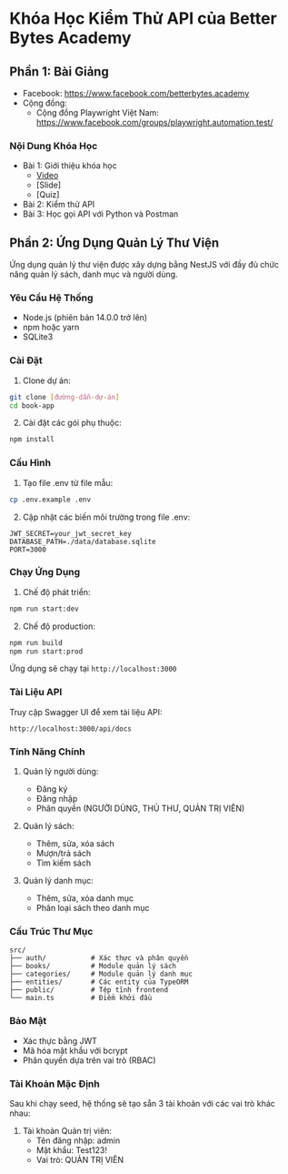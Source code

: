 # Khóa Học Kiểm Thử API của Better Bytes Academy

## Phần 1: Bài Giảng

- Facebook: https://www.facebook.com/betterbytes.academy
- Cộng đồng:
    - Cộng đồng Playwright Việt Nam: https://www.facebook.com/groups/playwright.automation.test/

### Nội Dung Khóa Học
- Bài 1: Giới thiệu khóa học
    - [Video](https://www.youtube.com/watch?v=ktk5N17-Kws&list=PLM5yUS9s0VYCanBjns8luHhM4wCqNoxlA&ab_channel=PlaywrightVi%E1%BB%87tNam)
    - [Slide]
    - [Quiz]
- Bài 2: Kiểm thử API
- Bài 3: Học gọi API với Python và Postman

## Phần 2: Ứng Dụng Quản Lý Thư Viện

Ứng dụng quản lý thư viện được xây dựng bằng NestJS với đầy đủ chức năng quản lý sách, danh mục và người dùng.

### Yêu Cầu Hệ Thống

- Node.js (phiên bản 14.0.0 trở lên)
- npm hoặc yarn
- SQLite3

### Cài Đặt

1. Clone dự án:
```bash
git clone [đường-dẫn-dự-án]
cd book-app
```

2. Cài đặt các gói phụ thuộc:
```bash
npm install
```

### Cấu Hình

1. Tạo file .env từ file mẫu:
```bash
cp .env.example .env
```

2. Cập nhật các biến môi trường trong file .env:
```
JWT_SECRET=your_jwt_secret_key
DATABASE_PATH=./data/database.sqlite
PORT=3000
```

### Chạy Ứng Dụng

1. Chế độ phát triển:
```bash
npm run start:dev
```

2. Chế độ production:
```bash
npm run build
npm run start:prod
```

Ứng dụng sẽ chạy tại `http://localhost:3000`

### Tài Liệu API

Truy cập Swagger UI để xem tài liệu API:
```
http://localhost:3000/api/docs
```

### Tính Năng Chính

1. Quản lý người dùng:
   - Đăng ký
   - Đăng nhập
   - Phân quyền (NGƯỜI DÙNG, THỦ THƯ, QUẢN TRỊ VIÊN)

2. Quản lý sách:
   - Thêm, sửa, xóa sách
   - Mượn/trả sách
   - Tìm kiếm sách

3. Quản lý danh mục:
   - Thêm, sửa, xóa danh mục
   - Phân loại sách theo danh mục

### Cấu Trúc Thư Mục

```
src/
├── auth/           # Xác thực và phân quyền
├── books/          # Module quản lý sách
├── categories/     # Module quản lý danh mục
├── entities/       # Các entity của TypeORM
├── public/         # Tệp tĩnh frontend
└── main.ts         # Điểm khởi đầu
```

### Bảo Mật

- Xác thực bằng JWT
- Mã hóa mật khẩu với bcrypt
- Phân quyền dựa trên vai trò (RBAC)

### Tài Khoản Mặc Định

Sau khi chạy seed, hệ thống sẽ tạo sẵn 3 tài khoản với các vai trò khác nhau:

1. Tài khoản Quản trị viên:
   - Tên đăng nhập: admin
   - Mật khẩu: Test123!
   - Vai trò: QUẢN TRỊ VIÊN